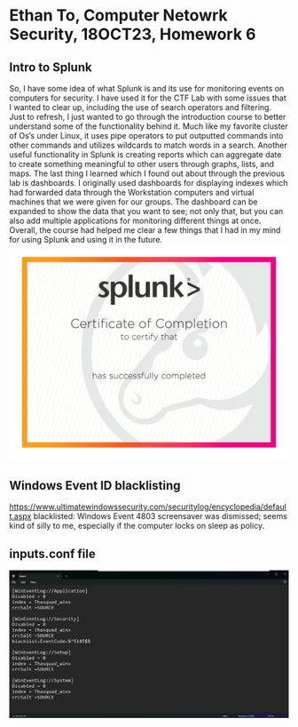# Ethan To, Computer Netowrk Security, 18OCT23, Homework 6
## Intro to Splunk
So, I have some idea of what Splunk is and its use for monitoring events on computers for security. I have used it for the CTF Lab with some issues that I wanted to clear up, including the use of search operators and filtering. Just to refresh, I just wanted to go through the introduction course to better understand some of the functionality behind it. Much like my favorite cluster of Os’s under Linux, it uses pipe operators to put outputted commands into other commands and utilizes wildcards to match words in a search. Another useful functionality in Splunk is creating reports which can aggregate date to create something meaningful to other users through graphs, lists, and maps. The last thing I learned which I found out about through the previous lab is dashboards. I originally used dashboards for displaying indexes which had forwarded data through the Workstation computers and virtual machines that we were given for our groups. The dashboard can be expanded to show the data that you want to see; not only that, but you can also add multiple applications for monitoring different things at once. Overall, the course had helped me clear a few things that I had in my mind for using Splunk and using it in the future.
![alttext](https://github.com/toethan777/To-CNS-Lab-2023/blob/main/HW6/Completion_Certificate_Blank.png)
## Windows Event ID blacklisting
https://www.ultimatewindowssecurity.com/securitylog/encyclopedia/default.aspx
blacklisted: Windows Event 4803 screensaver was dismissed; seems kind of silly to me, especially if the computer locks on sleep as policy.

## inputs.conf file
![alttext](https://github.com/toethan777/To-CNS-Lab-2023/blob/main/HW6/Screenshot%202023-10-19%20002459.png)
